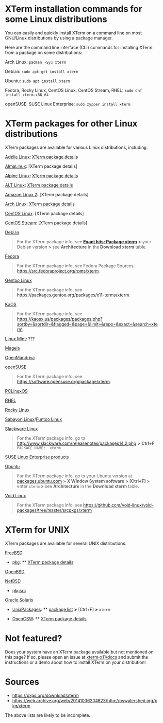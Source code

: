 <!-- 
// top menu
// 'Install'
// _'Package' = this page
// _'xterm.tar.gz'
-->
 
# XTerm installation commands for some Linux distributions

You can easily and quickly install XTerm on a command line on most GNU/Linux distributions by using a package manager.

Here are the command line interface (CLI) commands for installing XTerm from a package on some distributions:

Arch Linux: `pacman -Syu xterm`
<!-- source: https://bbs.archlinux.org/viewtopic.php?id=242823 -->

Debian: `sudo apt-get install xterm`
<!-- https://www.debian.org/releases/ and [APT](https://packages.debian.org/sid/apt) -->

Ubuntu: `sudo apt install xterm`

Fedora, Rocky Linux, CentOS Linux, CentOS Stream, RHEL: `sudo dnf install xterm.x86_64`

openSUSE, SUSE Linux Enterprise: `sudo zypper install xterm`

# XTerm packages for other Linux distributions

XTerm packages are available for various Linux distributions, including:

[Adélie Linux](https://www.adelielinux.org/): [XTerm package details](https://pkg.adelielinux.org/current/xterm)

[AlmaLinux](https://almalinux.org/): [XTerm package details]

[Alpine Linux](https://www.alpinelinux.org/): [XTerm package details](https://pkgs.alpinelinux.org/packages?name=xterm&branch=edge)

[ALT Linux](https://en.altlinux.org/): [XTerm package details](https://packages.altlinux.org/en/sisyphus/srpms/xterm/)

[Amazon Linux 2](https://aws.amazon.com/amazon-linux-2/): [XTerm package details]

[Arch Linux](https://archlinux.org/): [XTerm package details](https://archlinux.org/packages/extra/x86_64/xterm/)

[CentOS Linux](https://www.centos.org/centos-linux/): [XTerm package details]

[CentOS Stream](https://www.centos.org/centos-stream/): [XTerm package details]

[Debian](https://www.debian.org/)
> For the XTerm package info, see [**Exact hits: Package xterm**](https://packages.debian.org/search?searchon=names&keywords=xterm) **>** your Debian version **>** see **Architecture** in the **Download xterm** table.

[Fedora](https://getfedora.org/)
> For the XTerm package info, see Fedora Package Sources: https://src.fedoraproject.org/rpms/xterm.
<!-- [DNF](https://docs.fedoraproject.org/en-US/fedora/rawhide/system-administrators-guide/package-management/DNF/) -->

[Gentoo Linux](https://www.gentoo.org/)
> For the XTerm package info, see https://packages.gentoo.org/packages/x11-terms/xterm.

[KaOS](https://kaosx.us/)
> For the XTerm package info, see https://kaosx.us/packages/packages.php?sortby=&sortdir=&flagged=&page=&limit=&repo=&exact=&search=xterm.

[Linux Mint](https://www.linuxmint.com/): ???

[Mageia](https://www.mageia.org/en/)

[OpenMandriva](https://www.openmandriva.org/)

[openSUSE](https://www.opensuse.org/)
> For the XTerm package info, see https://software.opensuse.org/package/xterm.
<!--
[Zypper](https://doc.opensuse.org/documentation/leap/reference/html/book-reference/cha-sw-cl.html#sec-zypper)
// https://forums.opensuse.org/showthread.php/572947-Docs-related-request-about-installing-XTerm-on-openSUSE-and-SUSE-Linux-Enterprise?p=3144613#post3144613
// Another page on XTerm: https://en.opensuse.org/Xterm.
// https://en.opensuse.org/images/1/17/Zypper-cheat-sheet-1.pdf
// Note to Max re https://en.opensuse.org/Xterm: (invisible-island.net links are broken and man page is off another website) updated in 2015, it's a wiki, so Max can update when he finds time.
//FYI potential sources of confusion: https://packagehub.suse.com/search/?q=xterm
-->

[PCLinuxOS](https://www.pclinuxos.com/)

[RHEL](https://www.redhat.com/en/technologies/linux-platforms/enterprise-linux)

[Rocky Linux](https://rockylinux.org/)

[Sabayon Linux](https://www.sabayon.org/)/[Funtoo Linux](https://www.funtoo.org)

[Slackware Linux](http://www.slackware.com/)
> For the XTerm package info, go to http://www.slackware.com/releasenotes/packages14.2.php **>** **Ctrl+F** `PACKAGE NAME:  xterm`

[SUSE Linux Enterprise products](https://www.suse.com/products/)

[Ubuntu](https://ubuntu.com/server/docs/package-management/)
> For the XTerm package info, go to your Ubuntu version at [packages.ubuntu.com](https://packages.ubuntu.com/) **>** **X Window System software** **>** **[Ctrl+F]** **>** enter `xterm` **>** see **Architecture** in the **Download xterm** table.
<!--
//https://packages.ubuntu.com/search?keywords=xterm
//https://packages.ubuntu.com/search?arch=i386&keywords=xterm
//* link:https://linuxmint.com/[Linux Mint]: ??? `sudo apt install xterm`
-->

[Void Linux](https://voidlinux.org/)
> For the XTerm package info, see https://github.com/void-linux/void-packages/tree/master/srcpkgs/xterm

# XTerm for UNIX

XTerm packages are available for several UNIX distributions.

[FreeBSD](https://www.freebsd.org/)

* [pkg](https://github.com/freebsd/pkg):
** [XTerm package details](https://cgit.freebsd.org/ports/tree/x11/xterm)
<!--
as of 20220114, the package name is `xterm-370` 'Terminal emulator for the X Window System'
[XTerm package description](https://cgit.freebsd.org/ports/plain/x11/xterm/pkg-descr?revision=HEAD)
Maintained by: ehaupt@FreeBSD.org
"Package names include the version number" source: https://docs.freebsd.org/en/books/handbook/ports/#ports-finding-applications
-->

[OpenBSD](https://www.openbsd.org/)
<!--
FAQ - Package Management https://www.openbsd.org/faq/faq15.html
the xterm package is there because its manpage is published https://man.openbsd.org/xterm
the footer of the manpage contains '2021-09-21  Patch #369'
didn't find an `xterm` package in https://cdn.openbsd.org/pub/OpenBSD/7.0/
neither in https://cdn.openbsd.org/pub/OpenBSD/7.0/packages-stable/
neigher in https://cdn.openbsd.org/pub/OpenBSD/7.0/packages/
-->

[NetBSD](https://netbsd.org/)

* [pkgsrc](http://www.pkgsrc.org/)

<!--
"WARNING: The website does not contain easily findable info about the xterm package, so I need to check it with them if they have an xterm package (maybe email them)!

pkgsrc is a framework for managing third-party software on UNIX-like systems, currently containing over 17,900 packages. It is the default package manager of NetBSD and SmartOS, and can be used to enable freely available software to be built easily on a large number of other UNIX-like platforms. The binary packages that are produced by pkgsrc can be used without having to compile anything from source. It can be easily used to complement the software on an existing system.
NetBSD already contains the necessary tools for using pkgsrc; on other platforms you need to bootstrap pkgsrc to get the package management tools installed."
-->

[Oracle Solaris](https://www.oracle.com/solaris/)

* [UnixPackages](https://unixpackages.com/):
** [package list](https://unixpackages.com/packages/package-list/) **>** [Ctrl+F] **>** `xterm-`

* [OpenCSW](https://www.opencsw.org/):
** [XTerm package details](https://www.opencsw.org/packages/CSWxterm/)

<!--
https://unixpackages.com/[UnixPackages]
UNIX packages
Open Source applications for Sun Solaris
Solaris applications & packages
Downloads for over 33,700 open source packages for Solaris 2.5 thru Solaris 11
-->

<!--
OpenCSW (pronounced open-cashew /ˈkæʃuː/) is an easy to use open source software distribution installable on top of Solaris and Solaris-based systems. OpenCSW is a community project dedicated to working closely with upstream projects to improve portability of open source software.
OpenCSW Solaris packages are provided in the OS-native SVR4 format.  We publish both binary packages and source package definitions, making it possible for others to build on top of OpenCSW’s work.
-->

# Not featured?

Does your system have an XTerm package available but not mentioned on this page? If so, please open an issue at [xterm-x11/docs](https://github.com/xterm-x11/docs/issues) and submit the instructions or a demo about how to install XTerm on your distribution!

# Sources

* https://pkgs.org/download/xterm
* https://web.archive.org/web/20141006204823/http://oswatershed.org/pkg/xterm

The above lists are likely to be incomplete.
